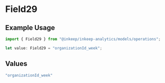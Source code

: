 # Field29

## Example Usage

```typescript
import { Field29 } from "@inkeep/inkeep-analytics/models/operations";

let value: Field29 = "organizationId_week";
```

## Values

```typescript
"organizationId_week"
```